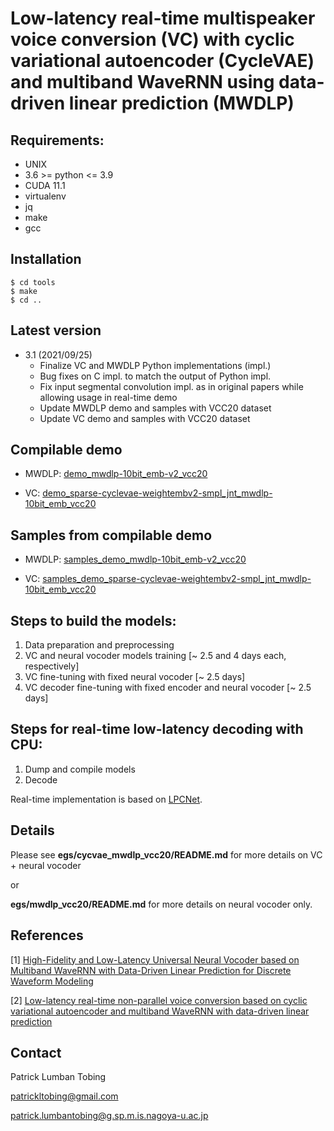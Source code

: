 # Low-latency real-time multispeaker voice conversion (VC) with cyclic variational autoencoder (CycleVAE) and multiband WaveRNN using data-driven linear prediction (MWDLP)


## Requirements:
- UNIX
- 3.6 >= python <= 3.9
- CUDA 11.1
- virtualenv
- jq
- make
- gcc


## Installation
```
$ cd tools
$ make
$ cd ..
```


## Latest version
- 3.1 (2021/09/25)
    - Finalize VC and MWDLP Python implementations (impl.)
    - Bug fixes on C impl. to match the output of Python impl.
    - Fix input segmental convolution impl. as in original papers while allowing usage in real-time demo
    - Update MWDLP demo and samples with VCC20 dataset
    - Update VC demo and samples with VCC20 dataset


## Compilable demo

- MWDLP: [demo_mwdlp-10bit_emb-v2_vcc20](https://drive.google.com/file/d/1hR7N-iCSUMNx9P-pDVxftGIIKLLyXsnt/view?usp=sharing)

- VC: [demo_sparse-cyclevae-weightembv2-smpl_jnt_mwdlp-10bit_emb_vcc20](https://drive.google.com/file/d/1LtuQmnUP45iWoREbPK0vBTdu2tDZKYeT/view?usp=sharing)


## Samples from compilable demo

- MWDLP: [samples_demo_mwdlp-10bit_emb-v2_vcc20](https://drive.google.com/drive/folders/1by_BO-fkeouDgTZBWEeu6EnzaX8UgHL8?usp=sharing)

- VC: [samples_demo_sparse-cyclevae-weightembv2-smpl_jnt_mwdlp-10bit_emb_vcc20](https://drive.google.com/drive/folders/1PanNaqsOccCImHECywzsaX6mFwausznz?usp=sharing)


## Steps to build the models:
1. Data preparation and preprocessing
2. VC and neural vocoder models training [~ 2.5 and 4 days each, respectively]
3. VC fine-tuning with fixed neural vocoder [~ 2.5 days]
4. VC decoder fine-tuning with fixed encoder and neural vocoder [~ 2.5 days]


## Steps for real-time low-latency decoding with CPU:
1. Dump and compile models
2. Decode

Real-time implementation is based on [LPCNet](https://github.com/mozilla/LPCNet/).


## Details

Please see **egs/cycvae_mwdlp_vcc20/README.md** for more details on VC + neural vocoder

or

**egs/mwdlp_vcc20/README.md** for more details on neural vocoder only.


## References

[1] [High-Fidelity and Low-Latency Universal Neural Vocoder based on Multiband WaveRNN with Data-Driven Linear Prediction for Discrete Waveform Modeling](https://arxiv.org/abs/2105.09856.pdf)

[2] [Low-latency real-time non-parallel voice conversion based on cyclic variational autoencoder and multiband WaveRNN with data-driven linear prediction](https://arxiv.org/pdf/2105.09858.pdf)


## Contact

Patrick Lumban Tobing

patrickltobing@gmail.com

patrick.lumbantobing@g.sp.m.is.nagoya-u.ac.jp
